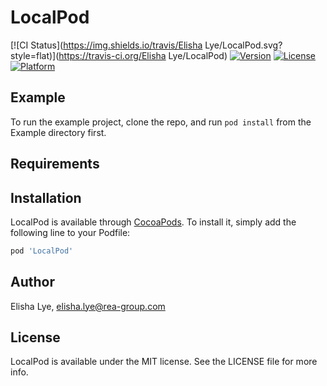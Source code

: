 # LocalPod

[![CI Status](https://img.shields.io/travis/Elisha Lye/LocalPod.svg?style=flat)](https://travis-ci.org/Elisha Lye/LocalPod)
[![Version](https://img.shields.io/cocoapods/v/LocalPod.svg?style=flat)](https://cocoapods.org/pods/LocalPod)
[![License](https://img.shields.io/cocoapods/l/LocalPod.svg?style=flat)](https://cocoapods.org/pods/LocalPod)
[![Platform](https://img.shields.io/cocoapods/p/LocalPod.svg?style=flat)](https://cocoapods.org/pods/LocalPod)

## Example

To run the example project, clone the repo, and run `pod install` from the Example directory first.

## Requirements

## Installation

LocalPod is available through [CocoaPods](https://cocoapods.org). To install
it, simply add the following line to your Podfile:

```ruby
pod 'LocalPod'
```

## Author

Elisha Lye, elisha.lye@rea-group.com

## License

LocalPod is available under the MIT license. See the LICENSE file for more info.

